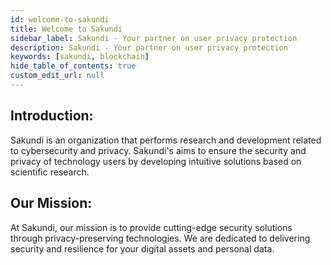 ```yaml
---
id: welcome-to-sakundi
title: Welcome to Sakundi
sidebar_label: Sakundi - Your partner on user privacy protection
description: Sakundi - Your partner on user privacy protection
keywords: [sakundi, blockchain]
hide_table_of_contents: true
custom_edit_url: null
---
```


## Introduction:

Sakundi is an organization that performs research and development related to cybersecurity and privacy. Sakundi's aims to ensure the security and privacy of technology users by developing intuitive solutions based on scientific research.

## Our Mission:

At Sakundi, our mission is to provide cutting-edge security solutions through privacy-preserving technologies. We are dedicated to delivering security and resilience for your digital assets and personal data.
